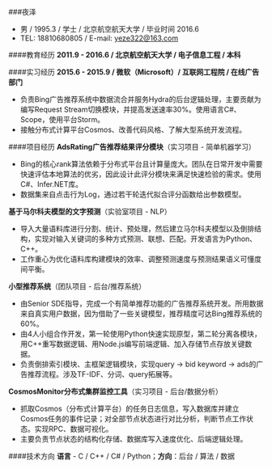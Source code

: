###夜泽
- 男 / 1995.3 / 学士 / 北京航空航天大学  / 毕业时间 2016.6
- TEL: 18810680805 / E-mail: yeze322@163.com


####教育经历
**2011.9 - 2016.6 / 北京航空航天大学 / 电子信息工程 / 本科**

####实习经历
**2015.6 - 2015.9 / 微软（Microsoft）/ 互联网工程院 / 在线广告部门**
- 负责Bing广告推荐系统中数据流合并服务Hydra的后台逻辑处理，主要贡献为编写Request Stream切换模块，并提高发送速率30%。使用语言C#、Scope，使用平台Storm。
- 接触分布式计算平台Cosmos、改善代码风格、了解大型系统开发流程。

####项目经历
**AdsRating广告推荐结果评分模块**（实习项目 - 简单机器学习）
- Bing的核心rank算法依赖于分布式平台且计算量庞大。团队在日常开发中需要快速评估本地算法的优劣，因此设计此评分模块来满足快速检验的需求。使用C#、Infer.NET库。
- 数据集来自点击行为Log，通过若干轮迭代拟合评分函数给出参数模型。

**基于马尔科夫模型的文字预测**（实验室项目 - NLP）
- 导入大量语料库进行分割、统计、预处理，然后建立马尔科夫模型以及倒排结构，实现对输入关键词的多种方式预测、联想、匹配。开发语言为Python、C++。
- 工作重心为优化语料库构建模块的效率、调整预测速度与预测结果语义可懂度间平衡。

**小型推荐系统**（团队项目 - 后台/推荐系统）
- 由Senior SDE指导，完成一个有简单推荐功能的广告推荐系统开发。所用数据来自真实用户数据，因为借助了一些关键模型，推荐精度可达Bing推荐系统的60%。
- 由4人小组合作开发，第一轮使用Python快速实现原型，第二轮分离各模块，用C++重写数据逻辑、用Node.js编写前端逻辑、加入存储节点存放关键数据。
- 负责倒排索引模块、主框架逻辑模块，实现query -> bid keyword -> ads的广告推荐流程。涉及TF-IDF、分词、query拓展等。

**CosmosMonitor分布式集群监控工具**（实习项目 - 后台/数据分析）
- 抓取Cosmos（分布式计算平台）的任务日志信息，写入数据库并建立Cosmos任务的事件记录；对全部节点状态进行对比分析，判断节点工作状态。实现RPC、数据可视化。
- 主要负责节点状态的结构化存储、数据库写入速度优化、后端逻辑处理。

####技术方向 
**语言** - C / C++ / C# / Python；**方向**：后台 / 算法 / 数据